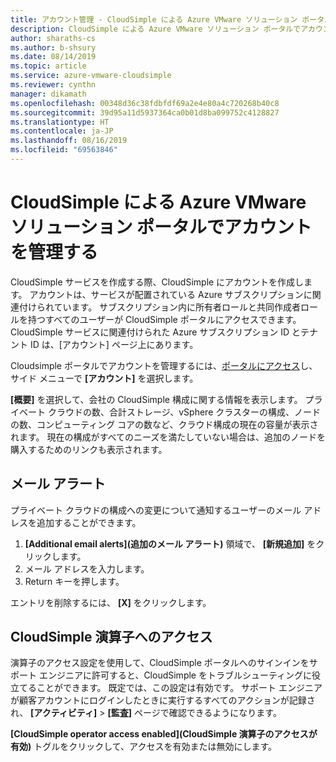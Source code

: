 ```yaml
---
title: アカウント管理 - CloudSimple による Azure VMware ソリューション ポータル
description: CloudSimple による Azure VMware ソリューション ポータルでアカウントを管理する方法について説明します。
author: sharaths-cs
ms.author: b-shsury
ms.date: 08/14/2019
ms.topic: article
ms.service: azure-vmware-cloudsimple
ms.reviewer: cynthn
manager: dikamath
ms.openlocfilehash: 00348d36c38fdbfdf69a2e4e80a4c720268b40c8
ms.sourcegitcommit: 39d95a11d5937364ca0b01d8ba099752c4128827
ms.translationtype: HT
ms.contentlocale: ja-JP
ms.lasthandoff: 08/16/2019
ms.locfileid: "69563846"
---
```

# <a name="manage-accounts-on-the-azure-vmware-solution-by-cloudsimple-portal"></a>CloudSimple による Azure VMware ソリューション ポータルでアカウントを管理する

CloudSimple サービスを作成する際、CloudSimple にアカウントを作成します。 アカウントは、サービスが配置されている Azure サブスクリプションに関連付けられています。 サブスクリプション内に所有者ロールと共同作成者ロールを持つすべてのユーザーが CloudSimple ポータルにアクセスできます。 CloudSimple サービスに関連付けられた Azure サブスクリプション ID とテナント ID は、[アカウント] ページ上にあります。

Cloudsimple ポータルでアカウントを管理するには、[ポータルにアクセス](access-cloudsimple-portal.md)し、サイド メニューで **[アカウント]** を選択します。

**[概要]** を選択して、会社の CloudSimple 構成に関する情報を表示します。 プライベート クラウドの数、合計ストレージ、vSphere クラスターの構成、ノードの数、コンピューティング コアの数など、クラウド構成の現在の容量が表示されます。 現在の構成がすべてのニーズを満たしていない場合は、追加のノードを購入するためのリンクも表示されます。

## <a name="email-alerts"></a>メール アラート

プライベート クラウドの構成への変更について通知するユーザーのメール アドレスを追加することができます。

1. **[Additional email alerts]\(追加のメール アラート\)** 領域で、 **[新規追加]** をクリックします。
2. メール アドレスを入力します。
3. Return キーを押します。  

エントリを削除するには、 **[X]** をクリックします。

## <a name="cloudsimple-operator-access"></a>CloudSimple 演算子へのアクセス

演算子のアクセス設定を使用して、CloudSimple ポータルへのサインインをサポート エンジニアに許可すると、CloudSimple をトラブルシューティングに役立てることができます。  既定では、この設定は有効です。 サポート エンジニアが顧客アカウントにログインしたときに実行するすべてのアクションが記録され、 **[アクティビティ]**  >  **[監査]** ページで確認できるようになります。

**[CloudSimple operator access enabled]\(CloudSimple 演算子のアクセスが有効\)** トグルをクリックして、アクセスを有効または無効にします。
